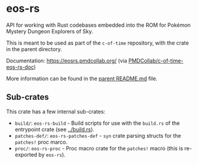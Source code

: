 # eos-rs

API for working with Rust codebases embedded into the
ROM for Pokémon Mystery Dungeon Explorers of Sky.

This is meant to be used as part of the `c-of-time` repository, with the crate in the parent directory.

Documentation: https://eosrs.pmdcollab.org/ (via [PMDCollab/c-of-time-eos-rs-doc](https://github.com/PMDCollab/c-of-time-eos-rs-doc))

More information can be found in the [parent README.md](https://github.com/tech-ticks/c-of-time/tree/main/rust) file.

## Sub-crates
This crate has a few internal sub-crates:

- `build/`: `eos-rs-build` - Build scripts for use with the `build.rs` of the entrypoint crate (see [../build.rs](https://github.com/tech-ticks/c-of-time/blob/main/rust/build.rs)).
- `patches-def/`: `eos-rs-patches-def` - `syn` crate parsing structs for the `patches!` proc marco.
- `proc/`: `eos-rs-proc` - Proc macro crate for the `patches!` macro (this is re-exported by `eos-rs`).
